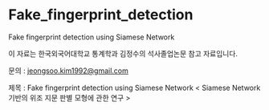 # Fake_fingerprint_detection
Fake fingerprint detection using Siamese Network


이 자료는 한국외국어대학교 통계학과 김정수의 석사졸업논문 참고 자료입니다.

문의 : jeongsoo.kim1992@gmail.com

제목 : Fake fingerprint detection using Siamese Network
   < Siamese Network 기반의 위조 지문 판별 모형에 관한 연구 >
